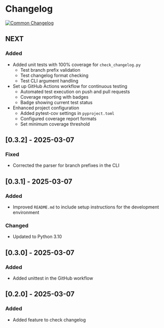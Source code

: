 # Changelog
[![Common Changelog](https://common-changelog.org/badge.svg)](https://common-changelog.org)

## NEXT

### Added

- Added unit tests with 100% coverage for `check_changelog.py`
  - Test branch prefix validation
  - Test changelog format checking
  - Test CLI argument handling
- Set up GitHub Actions workflow for continuous testing
  - Automated test execution on push and pull requests
  - Coverage reporting with badges
  - Badge showing current test status
- Enhanced project configuration
  - Added pytest-cov settings in `pyproject.toml`
  - Configured coverage report formats
  - Set minimum coverage threshold

## [0.3.2] - 2025-03-07

### Fixed

- Corrected the parser for branch prefixes in the CLI

## [0.3.1] - 2025-03-07

### Added

- Improved `README.md` to include setup instructions for the development environment

### Changed

- Updated to Python 3.10

## [0.3.0] - 2025-03-07

### Added

- Added unittest in the GitHub workflow

## [0.2.0] - 2025-03-07

### Added

- Added feature to check changelog
